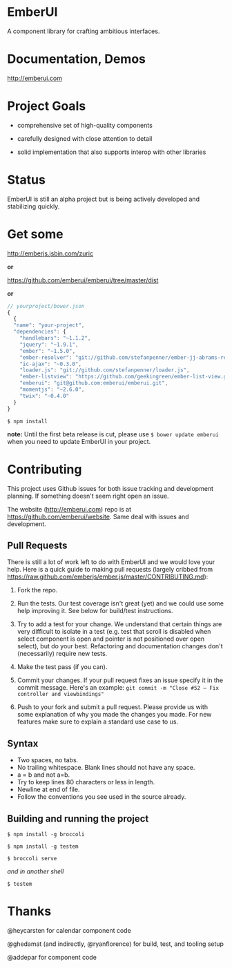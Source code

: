 EmberUI
=======

A component library for crafting ambitious interfaces.


Documentation, Demos
====================

http://emberui.com


Project Goals
=============

* comprehensive set of high-quality components

* carefully designed with close attention to detail
 
* solid implementation that also supports interop with other libraries


Status
======

EmberUI is still an alpha project but is being actively developed and stabilizing quickly.


Get some
========

http://emberjs.jsbin.com/zuric

**or**

https://github.com/emberui/emberui/tree/master/dist

**or**

```javascript
// yourproject/bower.json
{
  {
  "name": "your-project",
  "dependencies": {
    "handlebars": "~1.1.2",
    "jquery": "~1.9.1",
    "ember": "~1.5.0",
    "ember-resolver": "git://github.com/stefanpenner/ember-jj-abrams-resolver.git#master",
    "ic-ajax": "~0.3.0",
    "loader.js": "git://github.com/stefanpenner/loader.js",
    "ember-listview": "https://github.com/geekingreen/ember-list-view.git#master",
    "emberui": "git@github.com:emberui/emberui.git",
    "momentjs": "~2.6.0",
    "twix": "~0.4.0"
  }
}
```

`$ npm install`

**note:** Until the first beta release is cut, please use `$ bower update emberui` when you need to update EmberUI in your project.


# Contributing

This project uses Github issues for both issue tracking and development planning. If something doesn't seem right open an issue.

The website (http://emberui.com) repo is at https://github.com/emberui/website. Same deal with issues and development.

## Pull Requests

There is still a lot of work left to do with EmberUI and we would love your help. Here is a quick guide to making pull requests (largely cribbed from https://raw.github.com/emberjs/ember.js/master/CONTRIBUTING.md):

1. Fork the repo.

2. Run the tests. Our test coverage isn't great (yet) and we could use some help improving it. See below for build/test instructions.

3. Try to add a test for your change. We understand that certain things are very difficult to isolate in a test (e.g. test that scroll is disabled when select component is open and pointer is not positioned over open select), but do your best. Refactoring and documentation changes don't (necessarily) require new tests.

4. Make the test pass (if you can).

5. Commit your changes. If your pull request fixes an issue specify it in the commit message.
Here's an example: `git commit -m "Close #52 – Fix controller and viewbindings"`

6. Push to your fork and submit a pull request. Please provide us with some explanation of why you made the changes you made. For new features make sure to explain a standard use case to us.

## Syntax

* Two spaces, no tabs.
* No trailing whitespace. Blank lines should not have any space.
* a = b and not a=b.
* Try to keep lines 80 characters or less in length.
* Newline at end of file.
* Follow the conventions you see used in the source already.

## Building and running the project

`$ npm install -g broccoli`

`$ npm install -g testem`

`$ broccoli serve`

*and in another shell*

`$ testem`


# Thanks

@heycarsten for calendar component code

@ghedamat (and indirectly, @ryanflorence) for build, test, and tooling setup

@addepar for component code
